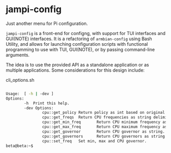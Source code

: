 # jampi-config

Just another menu for Pi configuration.

`jampi-config` is a front-end for configng, with support for TUI interfaces and GUI(NOTE) interfaces. It is a refactoring of `armbian-config` using Bash Utility, and allows for launching configuration scripts with functional programming to use with TUI, GUI(NOTE), or by passing command-line arguments.

The idea is to use the provided API as a standalone application or as multiple applications. Some considerations for this design include:

cli_options.sh
```bash 

Usage:  [ -h | -dev ]
Options:
        -h  Print this help.
        -dev Options:
                cpu::get_policy Return policy as int based on original armbian-config logic.
                cpu::get_freqs  Return CPU frequencies as string delimited by space.
                cpu::get_min_freq       Return CPU minimum frequency as string.
                cpu::get_max_freq       Return CPU maximum frequency as string.
                cpu::get_governor       Return CPU governor as string.
                cpu::get_governors      Return CPU governors as string delimited by space.
                cpu::set_freq   Set min, max and CPU governor.
beta@beta:~$
```
